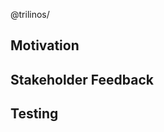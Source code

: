<!---
Be sure to select `develop` as the `base` branch against which to create this
pull request.  Only pull requests against `develop` will undergo Trilinos'
automated testing.  Pull requests against `master` will be ignored.

Provide a general summary of your changes in the Title above.  If this pull
request pertains to a particular package in Trilinos, it's worthwhile to start
the title with "PackageName:  ".

Note that anything between these delimiters is a comment that will not appear
in the pull request description once created. Most areas in this message are
commented out and can be easily added by removing the comment delimiters.

Please make sure to mark:
* Reviewers
* Assignees
* Labels

Replace <teamName> below with the appropriate Trilinos package/team name.
-->
@trilinos/<teamName>

## Motivation
<!--- 
Why is this change required?  What problem does it solve? Please link to a github 
issue that describes the problem/issue/bug this PR solves.
-->

<!---
If applicable, let us know how this merge request is related to any other open
issues or pull requests:

## Related Issues

* Closes 
* Blocks 
* Is blocked by 
* Follows 
* Precedes 
* Related to 
* Part of 
* Composed of 
-->


## Stakeholder Feedback
<!--- 
If a github issue includes feedback from the relevant stakeholder(s), please link it.  
If the stakeholder(s) communicated that feedback through a different medium, please note that you did so.
-->

## Testing
<!---
Please confirm that any classes or functions in the Trilinos library that this PR touches are 
exercised by at least one test in Trilinos.  Please specify which test that is.  For untestable 
changes (e.g. changes to the nightly testing system) or changes to Trilinos tests, please say "N/A".

-->

<!--- 
## Additional Information
Anything else we need to know in evaluating this merge request?
 -->